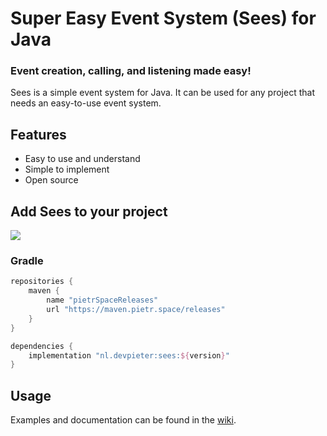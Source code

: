 # Super Easy Event System (Sees) for Java

### Event creation, calling, and listening made easy!

Sees is a simple event system for Java. It can be used for any project that needs an easy-to-use event system.

## Features

* Easy to use and understand
* Simple to implement
* Open source

## Add Sees to your project

[![](https://maven.pietr.space/api/badge/latest/releases/nl/devpieter/sees?name=Latest)](https://maven.pietr.space/#/releases/nl/devpieter/sees)

### Gradle

```gradle
repositories {
    maven {
        name "pietrSpaceReleases"
        url "https://maven.pietr.space/releases"
    }
}

dependencies {
    implementation "nl.devpieter:sees:${version}"
}
```

## Usage

[//]: # (Link to wiki)
Examples and documentation can be found in the [wiki](https://github.com/DevPieter/Sees/wiki).